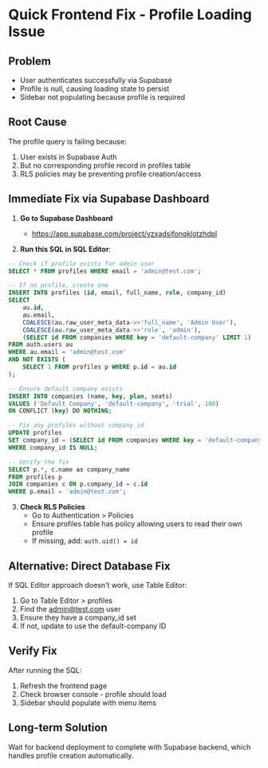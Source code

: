 # Quick Frontend Fix - Profile Loading Issue

## Problem
- User authenticates successfully via Supabase
- Profile is null, causing loading state to persist
- Sidebar not populating because profile is required

## Root Cause
The profile query is failing because:
1. User exists in Supabase Auth
2. But no corresponding profile record in profiles table
3. RLS policies may be preventing profile creation/access

## Immediate Fix via Supabase Dashboard

1. **Go to Supabase Dashboard**
   - https://app.supabase.com/project/vzxadsifonqklotzhdpl

2. **Run this SQL in SQL Editor**:
```sql
-- Check if profile exists for admin user
SELECT * FROM profiles WHERE email = 'admin@test.com';

-- If no profile, create one
INSERT INTO profiles (id, email, full_name, role, company_id)
SELECT 
    au.id,
    au.email,
    COALESCE(au.raw_user_meta_data->>'full_name', 'Admin User'),
    COALESCE(au.raw_user_meta_data->>'role', 'admin'),
    (SELECT id FROM companies WHERE key = 'default-company' LIMIT 1)
FROM auth.users au
WHERE au.email = 'admin@test.com'
AND NOT EXISTS (
    SELECT 1 FROM profiles p WHERE p.id = au.id
);

-- Ensure default company exists
INSERT INTO companies (name, key, plan, seats)
VALUES ('Default Company', 'default-company', 'trial', 100)
ON CONFLICT (key) DO NOTHING;

-- Fix any profiles without company_id
UPDATE profiles 
SET company_id = (SELECT id FROM companies WHERE key = 'default-company' LIMIT 1)
WHERE company_id IS NULL;

-- Verify the fix
SELECT p.*, c.name as company_name 
FROM profiles p
JOIN companies c ON p.company_id = c.id
WHERE p.email = 'admin@test.com';
```

3. **Check RLS Policies**
   - Go to Authentication > Policies
   - Ensure profiles table has policy allowing users to read their own profile
   - If missing, add: `auth.uid() = id`

## Alternative: Direct Database Fix

If SQL Editor approach doesn't work, use Table Editor:
1. Go to Table Editor > profiles
2. Find the admin@test.com user
3. Ensure they have a company_id set
4. If not, update to use the default-company ID

## Verify Fix
After running the SQL:
1. Refresh the frontend page
2. Check browser console - profile should load
3. Sidebar should populate with menu items

## Long-term Solution
Wait for backend deployment to complete with Supabase backend, which handles profile creation automatically.